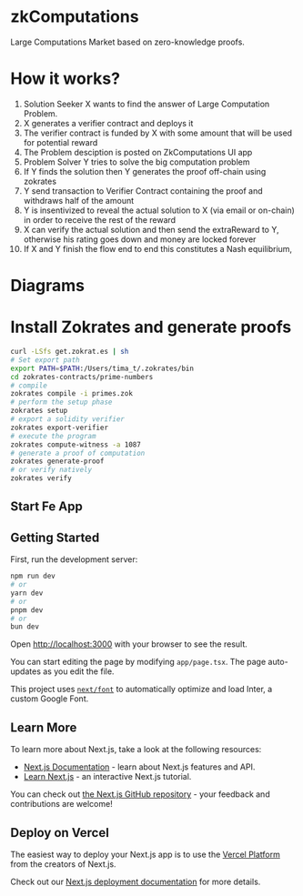 # zkComputations
Large Computations Market based on zero-knowledge proofs.

# How it works? 
<ol>
<li>Solution Seeker X wants to find the answer of Large Computation Problem.</li>
<li>X generates a verifier contract and deploys it</li>
<li>The verifier contract is funded by X with some amount that will be used for potential reward </li>
<li>The Problem desciption is posted on ZkComputations UI app</li>
<li>Problem Solver Y  tries to solve the big computation problem</li>
<li>If Y finds the solution then Y generates the proof off-chain using zokrates</li>
<li>Y send transaction to Verifier Contract containing the proof and withdraws half of the amount </li>
<li>Y is insentivized to reveal the actual solution to X (via email or on-chain) in order to receive the rest of the reward</li>
<li>X can verify the actual solution and then send the extraReward to Y, otherwise his rating goes down and money are locked forever</li>
<li>If X and Y finish the flow end to end this constitutes a Nash equilibrium,</li>
</ol>

# Diagrams



# Install Zokrates and generate proofs
```bash
curl -LSfs get.zokrat.es | sh
# Set export path
export PATH=$PATH:/Users/tima_t/.zokrates/bin
cd zokrates-contracts/prime-numbers
# compile
zokrates compile -i primes.zok
# perform the setup phase
zokrates setup
# export a solidity verifier
zokrates export-verifier
# execute the program
zokrates compute-witness -a 1087
# generate a proof of computation
zokrates generate-proof
# or verify natively
zokrates verify
```

## Start Fe App
## Getting Started

First, run the development server:

```bash
npm run dev
# or
yarn dev
# or
pnpm dev
# or
bun dev
```

Open [http://localhost:3000](http://localhost:3000) with your browser to see the result.

You can start editing the page by modifying `app/page.tsx`. The page auto-updates as you edit the file.

This project uses [`next/font`](https://nextjs.org/docs/basic-features/font-optimization) to automatically optimize and load Inter, a custom Google Font.

## Learn More

To learn more about Next.js, take a look at the following resources:

- [Next.js Documentation](https://nextjs.org/docs) - learn about Next.js features and API.
- [Learn Next.js](https://nextjs.org/learn) - an interactive Next.js tutorial.

You can check out [the Next.js GitHub repository](https://github.com/vercel/next.js/) - your feedback and contributions are welcome!

## Deploy on Vercel

The easiest way to deploy your Next.js app is to use the [Vercel Platform](https://vercel.com/new?utm_medium=default-template&filter=next.js&utm_source=create-next-app&utm_campaign=create-next-app-readme) from the creators of Next.js.

Check out our [Next.js deployment documentation](https://nextjs.org/docs/deployment) for more details.
